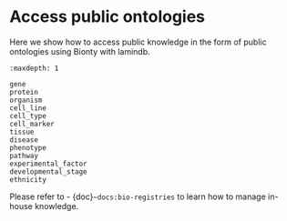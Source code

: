 # Access public ontologies

Here we show how to access public knowledge in the form of public ontologies using Bionty with lamindb.

```{toctree}
:maxdepth: 1

gene
protein
organism
cell_line
cell_type
cell_marker
tissue
disease
phenotype
pathway
experimental_factor
developmental_stage
ethnicity
```

Please refer to - {doc}`~docs:bio-registries` to learn how to manage in-house knowledge.
